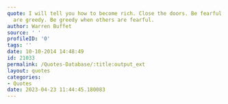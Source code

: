 ```yaml
---
quote: I will tell you how to become rich. Close the doors. Be fearful when others
  are greedy. Be greedy when others are fearful.
author: Warren Buffet
source: ' '
profileID: '0'
tags: ''
date: 10-10-2014 14:48:49
id: 21033
permalink: /Quotes-Database/:title:output_ext
layout: quotes
categories:
- Quotes
date: 2023-04-23 11:44:45.180083
---
```

